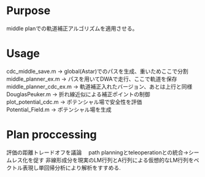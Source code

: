 # Purpose
middle planでの軌道補正アルゴリズムを適用させる。
# Usage
cdc_middle_save.m -> global(Astar)でのパスを生成、重いためここで分割  
middle_planner_ex.m -> パスを用いてDWAで走行、ここで軌道を保存  
middle_planner_cdc_ex.m -> 軌道補正入れたバージョン、あとは上行と同様  
DouglasPeuker.m -> 折れ線近似による補正ポイントの制御  
plot_potential_cdc.m -> ポテンシャル場で安全性を評価  
Potential_Field.m -> ポテンシャル場を生成  
# Plan proccessing
評価の距離トレードオフを議論　
path planningとteleoperationとの統合->シームレス化を促す
非線形成分を現実のLM行列とA行列による仮想的なLM行列をベクトル表現し単回帰分析により解析をすすめる.
